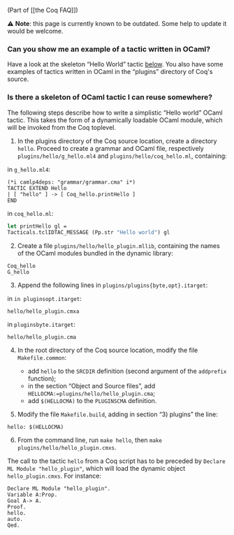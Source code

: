 (Part of [[the Coq FAQ]])

:warning: **Note**: this page is currently known to be outdated. Some help to update it would be welcome.

### Can you show me an example of a tactic written in OCaml?

Have a look at the skeleton “Hello World” tactic [below](#is-there-a-skeleton-of-ocaml-tactic-i-can-reuse-somewhere). You also have some examples of tactics written in OCaml in the “plugins” directory of Coq's source.

### Is there a skeleton of OCaml tactic I can reuse somewhere?

The following steps describe how to write a simplistic “Hello world” OCaml tactic. This takes the form of a dynamically loadable OCaml module, which will be invoked from the Coq toplevel.

1. In the plugins directory of the Coq source location, create a directory `hello`. Proceed to create a grammar and OCaml file, respectively `plugins/hello/g_hello.ml4` and `plugins/hello/coq_hello.ml`, containing:

in `g_hello.ml4`:

```
(*i camlp4deps: "grammar/grammar.cma" i*)
TACTIC EXTEND Hello
| [ "hello" ] -> [ Coq_hello.printHello ]
END
```

in `coq_hello.ml`:

```ocaml
let printHello gl =
Tacticals.tclIDTAC_MESSAGE (Pp.str "Hello world") gl
```
2. Create a file `plugins/hello/hello_plugin.mllib`, containing the names of the OCaml modules bundled in the dynamic library:
```
Coq_hello
G_hello
```
3. Append the following lines in `plugins/plugins{byte,opt}.itarget`:

in `in pluginsopt.itarget`:
```
hello/hello_plugin.cmxa
```

in `pluginsbyte.itarget`:
```
hello/hello_plugin.cma
```
4. In the root directory of the Coq source location, modify the file `Makefile.common`:
    * add `hello` to the `SRCDIR` definition (second argument of the `addprefix` function);
    * in the section “Object and Source files”, add `HELLOCMA:=plugins/hello/hello_plugin.cma`;
    * add `$(HELLOCMA)` to the `PLUGINSCMA` definition.

5. Modify the file `Makefile.build`, adding in section “3) plugins” the line:
```
hello: $(HELLOCMA)
```
6. From the command line, run `make hello`, then `make plugins/hello/hello_plugin.cmxs`.

The call to the tactic `hello` from a Coq script has to be preceded by `Declare ML Module "hello_plugin"`,
which will load the dynamic object `hello_plugin.cmxs`. For instance:

```coq
Declare ML Module "hello_plugin".
Variable A:Prop.
Goal A-> A.
Proof.
hello.
auto.
Qed.
```